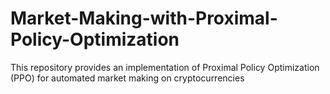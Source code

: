 # Market-Making-with-Proximal-Policy-Optimization
This repository provides an implementation of Proximal Policy Optimization (PPO) for automated market making on cryptocurrencies
